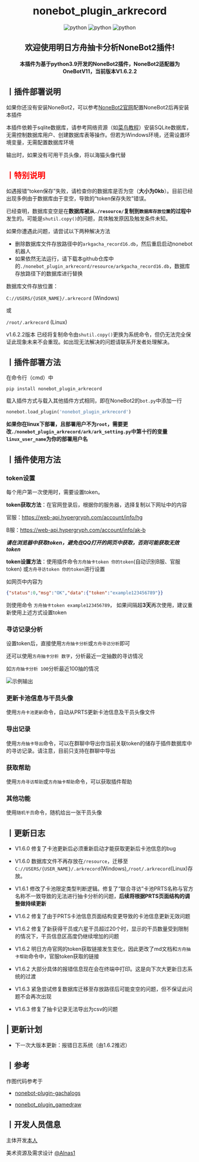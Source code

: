 <h1 align="center"><b>nonebot_plugin_arkrecord</b></h1>
<p align="center">
    <img src="https://img.shields.io/badge/Python-3.9+-yellow" alt="python">
    <img src="https://img.shields.io/badge/Nonebot-2.0.0b4-green" alt="python">
    <img src="https://img.shields.io/badge/Onebot-11-blue" alt="python">
</p>
<h2 align="center"><b>欢迎使用明日方舟抽卡分析NoneBot2插件!</b></h2>
<h4 align="center">本插件为基于python3.9开发的NoneBot2插件，NoneBot2适配器为OneBotV11，当前版本V1.6.2.2
</h4>

## **丨插件部署说明**

如果你还没有安装NoneBot2，可以参考[NoneBot2官网](https://nb2.baka.icu/)配置NoneBot2后再安装本插件

本插件依赖于sqlite数据库，请参考网络资源（如[菜鸟教程](https://www.runoob.com/sqlite/sqlite-installation.html)）安装SQLite数据库，无需控制数据库用户、创建数据库表等操作。但若为Windows环境，还需设置环境变量，无需配置数据库环境

输出时，如果没有可用干员头像，将以海猫头像代替

**<h2><font color='red'> 丨特别说明 </font></h2>**

如遇报错“token保存”失败，请检查你的数据库是否为空（**大小为0kb**）。目前已经出现多例由于数据库由于变空，导致的“token保存失败”错误。

已经查明，数据库变空是在**数据库被从```./resource/```复制到```数据库存放位置```的过程中**发生的。可能是```shutil.copy()```的问题，具体触发原因及触发条件未知。

如果你遭遇此问题，请尝试以下两种解决方法
- 删除数据库文件存放路径中的```arkgacha_record16.db```，然后重启启动nonebot机器人
- 如果依然无法运行，请下载本github仓库中的```./nonebot_plugin_arkrecord/resource/arkgacha_record16.db```，数据库存放路径下的数据库进行替换

数据库文件存放位置：

```C://USERS/{USER_NAME}/.arkrecord``` (Windows)

或

```/root/.arkrecord``` (Linux)

v1.6.2.2版本 已经将复制命令由```shutil.copy()```更换为系统命令，但仍无法完全保证此现象未来不会重现。如出现无法解决的问题请联系开发者处理解决。

## **丨插件部署方法**

在命令行（cmd）中

``` shell
pip install nonebot_plugin_arkrecord
```

载入插件方式与载入其他插件方式相同，即在NoneBot2的`bot.py`中添加一行

```python
nonebot.load_plugin('nonebot_plugin_arkrecord')
```

**如果你在linux下部署，且部署用户不为```root```，需要更改```./nonebot_plugin_arkrecord/ark/ark_setting.py```中第十行的变量```linux_user_name```为你的部署用户名**

## **丨插件使用方法**
### **token设置**

每个用户第一次使用时，需要设置token。

**token获取方法**：在官网登录后，根据你的服务器，选择复制以下网址中的内容
 
官服：https://web-api.hypergryph.com/account/info/hg

B服：https://web-api.hypergryph.com/account/info/ak-b

***请在浏览器中获取token，避免在QQ打开的网页中获取，否则可能获取无效token***

**token设置方法**：使用插件命令`方舟抽卡token 你的token`(自动识别B服、官服token)
或`方舟寻访token 你的token`进行设置

如网页中内容为
```json
{"status":0,"msg":"OK","data":{"token":"example123456789"}}
```
则使用命令 `方舟抽卡token example123456789`， 如果间隔超**3天**再次使用，建议重新使用上述方式设置token
### **寻访记录分析**

设置token后，直接使用`方舟抽卡分析`或`方舟寻访分析`即可

还可以使用`方舟抽卡分析 数字`，分析最近一定抽数的寻访情况

如`方舟抽卡分析 100`分析最近100抽的情况

![示例输出](./nonebot_plugin_arkrecord/res_file/record_image/record_img_870599048.png)

### **更新卡池信息与干员头像**

使用`方舟卡池更新`命令，自动从PRTS更新卡池信息及干员头像文件

### **导出记录**

使用`方舟抽卡导出`命令，可以在群聊中导出你当前关联token的储存于插件数据库中的寻访记录。请注意，目前只支持在群聊中导出

### **获取帮助**
使用`方舟寻访帮助`或`方舟抽卡帮助`命令，可以获取插件帮助

### **其他功能**
使用`随机干员`命令，随机给出一张干员头像

## **丨更新日志**
- V1.6.0 修复了卡池更新后必须重新启动才能获取更新后卡池信息的bug
- V1.6.0 数据库文件不再存放在```/resource```，迁移至 ```C://USERS/{USER_NAME}/.arkrecord```(Windows),```/root/.arkrecord```(Linux)存放。
- V1.6.1 修改了卡池限定类型判断逻辑。修复了“联合寻访”卡池PRTS名称与官方名称不一致导致的无法进行抽卡分析的问题，**后续将根据PRTS页面结构的调整做持续更新**

- V1.6.2 修复了由于PRTS卡池信息页面结构变更导致的卡池信息更新无效问题
- V1.6.2 修复了新获得干员或六星干员超过20个时，显示的干员数量受到限制的情况下，干员信息区高度仍继续增加的问题
- V1.6.2 明日方舟官网的token获取链接发生变化，因此更改了md文档和```方舟抽卡帮助```命令中，官服token获取的链接
- V1.6.2 大部分具体的报错信息现在会在终端中打印。这是向下次大更新日志系统的过渡

- V1.6.3 紧急尝试修复数据库迁移至存放路径后可能变空的问题，但不保证此问题不会再次出现
- V1.6.3 修复了抽卡记录无法导出为csv的问题

## **| 更新计划**

- 下一次大版本更新：报错日志系统（由1.6.2推迟）

## **丨参考**
作图代码参考于

- [nonebot-plugin-gachalogs](https://github.com/monsterxcn/nonebot-plugin-gachalogs)

- [nonebot_plugin_gamedraw](https://github.com/HibiKier/nonebot_plugin_gamedraw)

## **丨开发人员信息**
主体开发[本人](https://github.com/zheuziihau)

美术资源及需求设计 [@Alnas1](https://github.com/Alnas1)